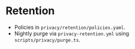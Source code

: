 # Retention
- Policies in `privacy/retention/policies.yaml`.
- Nightly purge via `privacy-retention.yml` using `scripts/privacy/purge.ts`.
